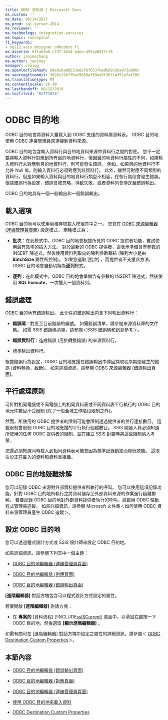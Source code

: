 ```yaml
---
title: ODBC 目的地 | Microsoft Docs
ms.custom: ''
ms.date: 06/14/2017
ms.prod: sql-server-2014
ms.reviewer: ''
ms.technology: integration-services
ms.topic: conceptual
f1_keywords:
- sql12.ssis.designer.odbcdest.f1
ms.assetid: bffa63e0-c737-4b54-b4ea-495a400ffcf8
author: janinezhang
ms.author: janinez
manager: craigg
ms.openlocfilehash: 9de91ba98533e82fbf63376ed6d9c56ad73a000c
ms.sourcegitcommit: 3026c22b7fba19059a769ea5f367c4f51efaf286
ms.translationtype: MT
ms.contentlocale: zh-TW
ms.lasthandoff: 06/15/2019
ms.locfileid: "62771024"
---
```

# <a name="odbc-destination"></a>ODBC 目的地
  ODBC 目的地會將資料大量載入到 ODBC 支援的資料庫資料表。 ODBC 目的地使用 ODBC 連接管理員來連接到資料來源。  
  
 ODBC 目的地包含輸入資料行與目的地資料來源中資料行之間的對應。 您不一定要將輸入資料行對應到所有目的地資料行，但因目的地資料行屬性的不同，如果輸入資料行未對應到目的地資料行，則可能發生錯誤。 例如，如果目的地資料行不允許 Null 值，則輸入資料行必須對應到該資料行。 此外，雖然可對應不同類型的資料行，但是如果輸入資料與目的地資料行類型不相容，在執行階段會發生錯誤。 根據錯誤行為設定，錯誤會被忽略，導致失敗，或者資料列會傳送至錯誤輸出。  
  
 ODBC 目的地具有一個一般輸出和一個錯誤輸出。  
  
##  <a name="BKMK_odbcdestination_loadoptions"></a> 載入選項  
 ODBC 目的地可以使用兩種存取載入模組其中之一。 您會在 [ODBC 來源編輯器 &#40;連線管理員頁面&#41;](../odbc-source-editor-connection-manager-page.md) 設定模式。 兩種模式為：  
  
-   **批次**：在此模式中，ODBC 目的地會根據所見的 ODBC 提供者功能，嘗試使用最有效率的插入方法。 對於最新的 ODBC 提供者，這表示準備含有參數的 INSERT 陳述式，然後使用資料列取向的陣列參數繫結 (陣列大小是由 **BatchSize** 屬性所控制)。 如果您選取 [批次]  ，而提供者不支援此方法，ODBC 目的地會自動切換為**逐列**模式。  
  
-   **逐列**：在此模式中，ODBC 目的地會準備含有參數的 INSERT 陳述式，然後使用 **SQL Execute**，一次插入一個資料列。  
  
## <a name="error-handling"></a>錯誤處理  
 ODBC 目的地有錯誤輸出。 此元件的錯誤輸出包含下列輸出資料行：  
  
-   **錯誤碼**：對應至目前錯誤的編號。 如需錯誤清單，請參閱來源資料庫的文件集。 如需 SSIS 錯誤碼清單，請參閱＜SSIS 錯誤碼和訊息參考＞。  
  
-   **錯誤資料行**：造成錯誤 (用於轉換錯誤) 的來源資料行。  
  
-   標準輸出資料行。  
  
 根據錯誤行為設定，ODBC 目的地支援在錯誤輸出中傳回擷取程序期間發生的錯誤 (資料轉換、截斷)。 如需詳細資訊，請參閱 [ODBC 來源編輯器 &#40;錯誤輸出頁面&#41;](../odbc-source-editor-error-output-page.md)。  
  
## <a name="parallelism"></a>平行處理原則  
 可針對相同電腦或不同電腦上的相同資料表或不同資料表平行執行的 ODBC 目的地元件數目不受限制 (除了一般全域工作階段限制之外)。  
  
 然而，所使用的 ODBC 提供者的限制可能會限制透過提供者的並行連接數目。 這些限制會限制 ODBC 目的地支援的平行執行個體數目。 SSIS 開發人員必須知道所使用的任何 ODBC 提供者的限制，並在建立 SSIS 封裝時將這些限制納入考量。  
  
 您還必須知道同時載入到相同資料表可能會因為標準記錄鎖定而降低效能。 這取決於正在載入的資料和資料表組織。  
  
## <a name="troubleshooting-the-odbc-destination"></a>ODBC 目的地疑難排解  
 您可以記錄 ODBC 來源對外部資料提供者所執行的呼叫。 您可以使用這項記錄功能，針對 ODBC 目的地所執行之將資料儲存至外部資料來源的作業進行疑難排解。 若要記錄 ODBC 目的地對外部資料提供者執行的呼叫，請啟用 ODBC 驅動程式管理員追蹤。 如需詳細資訊，請參閱 Microsoft 文件集＜如何使用 ODBC 資料來源管理員產生 ODBC 追蹤＞。   
  
## <a name="configuring-the-odbc-destination"></a>設定 ODBC 目的地  
 您可以透過程式設計方式或 SSIS 設計師來設定 ODBC 目的地。  
  
 如需詳細資訊，請參閱下列其中一個主題：  
  
-   [ODBC 目的地編輯器 &#40;連線管理員頁面&#41;](../odbc-destination-editor-connection-manager-page.md)  
  
-   [ODBC 目的地編輯器 &#40;對應頁面&#41;](../odbc-destination-editor-mappings-page.md)  
  
-   [ODBC 目的地編輯器 &#40;錯誤輸出頁面&#41;](../odbc-destination-editor-error-output-page.md)  
  
 **[進階編輯器]** 對話方塊包含可以程式設計方式設定的屬性。  
  
 若要開啟 **[進階編輯器]** 對話方塊：  
  
-   在 **專案的** [資料流程] [!INCLUDE[ssISCurrent](../../includes/ssiscurrent-md.md)] 畫面中，以滑鼠右鍵按一下 ODBC 目的地，然後選取 **[顯示進階編輯器]** 。  
  
 如需有關可在 [進階編輯器] 對話方塊中設定之屬性的詳細資訊，請參閱＜ [ODBC Destination Custom Properties](odbc-destination-custom-properties.md)＞。  
  
## <a name="in-this-section"></a>本節內容  
  
-   [ODBC 目的地編輯器 &#40;錯誤輸出頁面&#41;](../odbc-destination-editor-error-output-page.md)  
  
-   [ODBC 目的地編輯器 &#40;對應頁面&#41;](../odbc-destination-editor-mappings-page.md)  
  
-   [ODBC 目的地編輯器 &#40;連線管理員頁面&#41;](../odbc-destination-editor-connection-manager-page.md)  
  
-   [使用 ODBC 目的地來載入資料](odbc-destination.md)  
  
-   [ODBC Destination Custom Properties](odbc-destination-custom-properties.md)  
  
  

